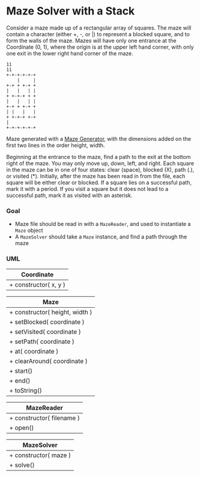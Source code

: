 # Maze Solver with a Stack

Consider a maze made up of a rectangular array of squares.  The maze will contain a character (either +, -, or |) to represent a blocked square, and to form the walls of the maze.  Mazes will have only one entrance at the Coordinate (0, 1), where the origin is at the upper left hand corner, with only one exit in the lower right hand corner of the maze.

```
11
11
+-+-+-+-+-+
    |     |
+-+ + +-+ +
|   |   | |
+ +-+-+ + +
|   |   | |
+-+ + +-+ +
| |   |   |
+ +-+-+ +-+
|
+-+-+-+-+-+
```
Maze generated with a [Maze Generator](http://www.delorie.com/game-room/mazes/genmaze.cgi), with the dimensions added on the first two lines in the order height, width.

Beginning at the entrance to the maze, find a path to the exit at the bottom right of the maze.  You may only move up, down, left, and right.  Each square in the maze can be in one of four states: clear (space), blocked (X), path (.), or visited (*).  Initially, after the maze has been read in from the file, each square will be either clear or blocked.  If a square lies on a successful path, mark it with a period.  If you visit a square but it does not lead to a successful path, mark it as visited with an asterisk.

### Goal
* Maze file should be read in with a `MazeReader`, and used to instantiate a `Maze` object
* A `MazeSolver` should take a `Maze` instance, and find a path through the maze

### UML
| Coordinate            |
|-----------------------|
| + constructor( x, y ) |

| Maze                           |
|--------------------------------|
| + constructor( height, width ) |
| + setBlocked( coordinate )     |
| + setVisited( coordinate )     |
| + setPath( coordinate )        |
| + at( coordinate )             |
| + clearAround( coordinate )    |
| + start()                      |
| + end()                        |
| + toString()                   |

| MazeReader                |
|---------------------------|
| + constructor( filename ) |
| + open()                  |


| MazeSolver            |
|-----------------------|
| + constructor( maze ) |
| + solve()             |
